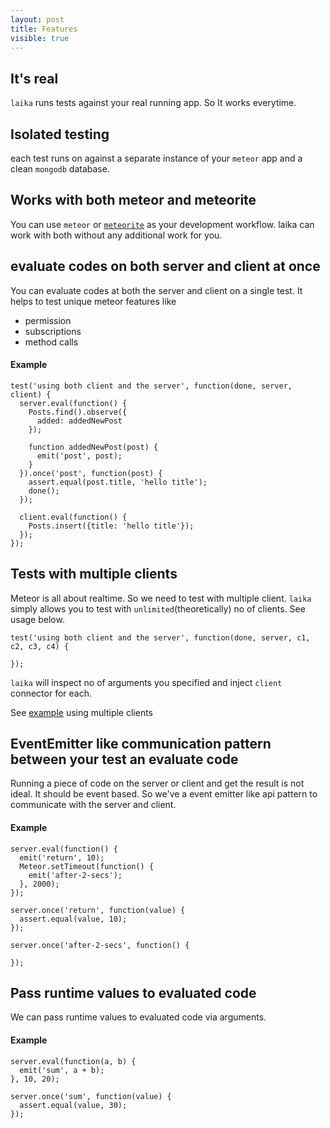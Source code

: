 ```yaml
---
layout: post
title: Features
visible: true
---
```


## It's real

`laika` runs tests against your real running app. So It works everytime.

## Isolated testing

each test runs on against a separate instance of your `meteor` app and a clean `mongodb` database.

## Works with both meteor and meteorite

You can use `meteor` or [`meteorite`](https://github.com/oortcloud/meteorite) as your development workflow. laika can work with both without any additional work for you.

## evaluate codes on both server and client at once

You can evaluate codes at both the server and client on a single test. It helps to test unique meteor features like
 * permission
 * subscriptions
 * method calls

#### Example

    test('using both client and the server', function(done, server, client) {
      server.eval(function() {
        Posts.find().observe({
          added: addedNewPost
        });

        function addedNewPost(post) {
          emit('post', post);
        }
      }).once('post', function(post) {
        assert.equal(post.title, 'hello title');
        done();
      });

      client.eval(function() {
        Posts.insert({title: 'hello title'});
      });
    });

## Tests with multiple clients

Meteor is all about realtime. So we need to test with multiple client. `laika` simply allows you to test with `unlimited`(theoretically) no of clients. See usage below.

    test('using both client and the server', function(done, server, c1, c2, c3, c4) {
      
    });

`laika` will inspect no of arguments you specified and inject `client` connector for each.

See [example](http://goo.gl/dMwQf) using multiple clients

## EventEmitter like communication pattern between your test an evaluate code

Running a piece of code on the server or client and get the result is not ideal. It should be event based. So we've a event emitter like api pattern to communicate with the server and client.

#### Example

    server.eval(function() {
      emit('return', 10);
      Meteor.setTimeout(function() {
        emit('after-2-secs');
      }, 2000);
    });

    server.once('return', function(value) {
      assert.equal(value, 10);
    });

    server.once('after-2-secs', function() {
      
    });

## Pass runtime values to evaluated code 

We can pass runtime values to evaluated code via arguments.

#### Example

    server.eval(function(a, b) {
      emit('sum', a + b);
    }, 10, 20);

    server.once('sum', function(value) {
      assert.equal(value, 30);
    });
